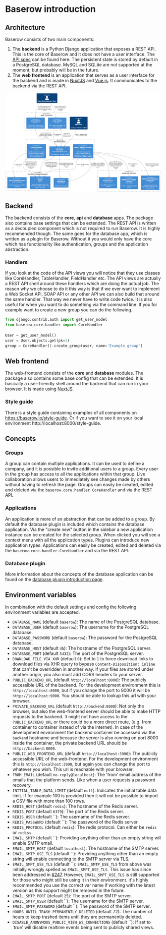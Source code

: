 # Baserow introduction

## Architecture

Baserow consists of two main components:

1. The **backend** is a Python Django application that exposes a REST API. This is the
   core of Baserow and it does not have a user interface. The [API spec](../apis/api.md) can
   be found here. The persistent state is stored by default in a PostgreSQL database.
   MySQL and SQLite are not supported at the moment, but probably will be in the future.
1. The **web frontend** is an application that serves as a user interface for the
   backend and is made in [NuxtJS](https://nuxtjs.org/) and
   [Vue.js](https://vuejs.org/). It communicates to the backend via the REST API.
   
![server_diagram](../assets/diagrams/server-architecture.png "Server Architecture")

## Backend

The backend consists of the **core**, **api** and **database** apps. The package also
contains base settings that can be extended. The REST API is written as a decoupled
component which is not required to run Baserow. It is highly recommended though. The
same goes for the database app, which is written as a plugin for Baserow. Without it you
would only have the core which has functionality like authentication, groups and the
application abstraction.

### Handlers

If you look at the code of the API views you will notice that they use classes like
CoreHandler, TableHandler, FieldHandler etc. The API views are actually a REST API shell
around these handlers which are doing the actual job. The reason why we choose to do it
this way is that if we ever want to implement a Web Socket API, SOAP API or any other
API we can also build that around the same handler. That way we never have to write code
twice. It is also useful for when you want to do something via the command line. If you
for example want to create a new group you can do the following.

```python
from django.contrib.auth import get_user_model
from baserow.core.handler import CoreHandler

User = get_user_model()
user = User.objects.get(pk=1)
group = CoreHandler().create_group(user, name='Example group')
```

## Web frontend

The web-frontend consists of the **core** and **database** modules. The package also
contains some base config that can be extended. It is basically a user-friendly shell
around the backend that can run in your browser. It is made using
[NuxtJS](https://nuxtjs.org/).

### Style guide

There is a style guide containing examples of all components on
https://baserow.io/style-guide. Or if you want to see it on your local environment
http://localhost:8000/style-guide.

## Concepts

### Groups

A group can contain multiple applications. It can be used to define a company, and it is
possible to invite additional users to a group. Every user in the group has access to
all the applications within that group. Live collaboration allows users to immediately
see changes made by others without having to refresh the page. Groups can easily be
created, edited and deleted via the `baserow.core.handler.CoreHandler`
and via the REST API.

### Applications

An application is more of an abstraction that can be added to a group. By default the
database plugin is included which contains the database application. Via the
"create new" button in the sidebar a new application instance can be created for the
selected group. When clicked you will see a context menu with all the application types.
Plugins can introduce new application types. Applications can easily be created, edited
and deleted via the `baserow.core.handler.CoreHandler` and via the REST API.

### Database plugin

More information about the concepts of the database application can be found on the
[database plugin introduction page](./database-plugin.md).

## Environment variables

In combination with the default settings and config the following environment variables
are accepted.

* `DATABASE_NAME` (default `baserow`): The name of the PostgreSQL database.
* `DATABASE_USER` (default `baserow`): The username for the PostgreSQL database.
* `DATABASE_PASSWORD` (default `baserow`): The password for the PostgreSQL database.
* `DATABASE_HOST` (default `db`): The hostname of the PostgreSQL server.
* `DATABASE_PORT` (default `5432`): The port of the PostgreSQL server.
* `DOWNLOAD_FILE_VIA_XHR` (default `0`): Set to `1` to force download links to
  download files via XHR query to bypass `Content-Disposition: inline` that
  can't be overridden in another way. If your files are stored under another
  origin, you also must add CORS headers to your server.
* `PUBLIC_BACKEND_URL` (default `http://localhost:8000`): The publicly accessible URL of
  the backend. For the development environment this is `http://localhost:8000`, but if
  you change the port to 9000 it will be `http://localhost:9000`. You should be able to
  lookup this url with your browser.
* `PRIVATE_BACKEND_URL` (default `http://backend:8000`): Not only the browser, but also
  the web-frontend server should be able to make HTTP requests to the backend. It might
  not have access to the `PUBLIC_BACKEND_URL` or there could be a more direct route,
  (e.g. from container to container instead of via the internet). In case of the
  development environment the backend container be accessed via the `backend` hostname
  and because the server is also running on port 8000 inside the container, the private
  backend URL should be `http://backend:8000`.
* `PUBLIC_WEB_FRONTEND_URL` (default `http://localhost:3000`): The publicly accessible
  URL of the web-frontend. For the development environment this is
  `http://localhost:3000`, but again you can change the port to whatever you wish. This
  url is reachable with your browser.
* `FROM_EMAIL` (default `no-reply@localhost`): The 'from' email address of the emails
  that the platform sends. Like when a user requests a password recovery.
* `INITIAL_TABLE_DATA_LIMIT` (default `null`): Indicates the initial table data limit.
  If for example 100 is provided then it will not be possible to import a CSV file with
  more than 100 rows.
* `REDIS_HOST` (default `redis`): The hostname of the Redis server.
* `REDIS_PORT` (default `6379`): The port of the Redis server.
* `REDIS_USER` (default ``): The username of the Redis server.
* `REDIS_PASSWORD` (default ``):  The password of the Redis server.
* `REDIS_PROTOCOL` (default `redis`): The redis protocol. Can either be `redis` or
  `rediss`.
* `EMAIL_SMTP` (default ``): Providing anything other than an empty string will enable
  SMTP email.
* `EMAIL_SMTP_HOST` (default `localhost`): The hostname of the SMTP server.
* `EMAIL_SMTP_USE_TLS` (default ``): Providing anything other than an empty string will
  enable connecting to the SMTP server via TLS.
* `EMAIL_SMPT_USE_TLS` (default ``): `EMAIL_SMTP_USE_TLS` from above was initially
  wrongly spelled as `EMAIL_SMPT_USE_TLS`. This issue has since been addressed in 
  [#247](https://gitlab.com/bramw/baserow/-/merge_requests/247). However, 
  `EMAIL_SMPT_USE_TLS` is still supported for those who might still be using it in
  their environment. It's highly recommended you use the correct var name if working
  with the latest version as this support might be removed in the future.
* `EMAIL_SMTP_PORT` (default `25`): The port of the SMTP server.
* `EMAIL_SMTP_USER` (default ``): The username for the SMTP server.
* `EMAIL_SMTP_PASSWORD` (default ``): The password of the SMTP server.
* `HOURS_UNTIL_TRASH_PERMANENTLY_DELETED` (default 72): The number of hours to keep 
  trashed items until they are permanently deleted.
* `DISABLE_ANONYMOUS_PUBLIC_VIEW_WS_CONNECTIONS` (default ``): If set to 'true' will 
  disable realtime events being sent to publicly shared views.

